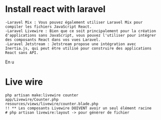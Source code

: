 # Install react with laravel
    -Laravel Mix : Vous pouvez également utiliser Laravel Mix pour compiler les fichiers JavaScript React.
    -Laravel Livewire : Bien que ce soit principalement pour la création d'applications sans JavaScript, vous pouvez l'utiliser pour intégrer des composants React dans vos vues Laravel.
    -Laravel Jetstream : Jetstream propose une intégration avec Inertia.js, qui peut être utilisé pour construire des applications React sans API.
En u
# Live wire
    php artisan make:livewire counter
    app/Livewire/Counter.php
    resources/views/livewire/counter.blade.php
    !! ** Les composants Livewire DOIVENT avoir un seul élément racine
    # php artisan livewire:layout -> pour génèrer de fichier